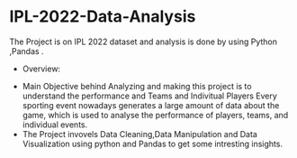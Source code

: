 # IPL-2022-Data-Analysis
The Project is on IPL 2022 dataset and analysis is done by using Python ,Pandas .
* Overview:
- Main Objective behind Analyzing and making this project is to understand the performance and Teams and Indivitual Players
  Every sporting event nowadays generates a large amount of data about the game, which is used to analyse the performance of players,
  teams, and individual events. 
- The Project invovels Data Cleaning,Data Manipulation and Data Visualization using python and Pandas to get some intresting insights.
